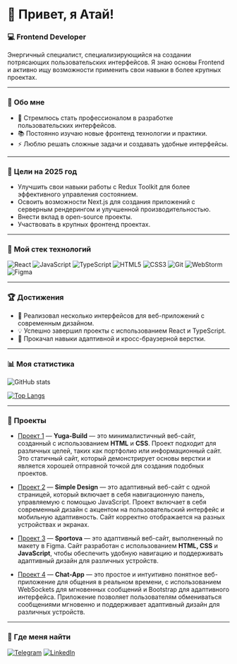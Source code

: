 # 👋 Привет, я Атай!

### 💻 Frontend Developer  
Энергичный специалист, специализирующийся на создании потрясающих пользовательских интерфейсов. Я знаю основы Frontend и активно ищу возможности применить свои навыки в более крупных проектах.  

---

### 🌱 **Обо мне**
- 🎯 Стремлюсь стать профессионалом в разработке пользовательских интерфейсов.  
- 📚 Постоянно изучаю новые фронтенд технологии и практики.  
- ⚡ Люблю решать сложные задачи и создавать удобные интерфейсы.

---

### 🚀 **Цели на 2025 год**
- Улучшить свои навыки работы с Redux Toolkit для более эффективного управления состоянием.  
- Освоить возможности Next.js для создания приложений с серверным рендерингом и улучшенной производительностью.  
- Внести вклад в open-source проекты.  
- Участвовать в крупных фронтенд проектах.

---

### 🧰 **Мой стек технологий**
![React](https://img.shields.io/badge/-React-61DAFB?logo=react&logoColor=white&style=for-the-badge)
![JavaScript](https://img.shields.io/badge/-JavaScript-F7DF1E?logo=javascript&logoColor=black&style=for-the-badge)
![TypeScript](https://img.shields.io/badge/-TypeScript-007ACC?logo=typescript&logoColor=white&style=for-the-badge)
![HTML5](https://img.shields.io/badge/-HTML5-E34F26?logo=html5&logoColor=white&style=for-the-badge)
![CSS3](https://img.shields.io/badge/-CSS3-1572B6?logo=css3&logoColor=white&style=for-the-badge)
![Git](https://img.shields.io/badge/-Git-F05032?logo=git&logoColor=white&style=for-the-badge)
![WebStorm](https://img.shields.io/badge/-WebStorm-000000?logo=jetbrains&logoColor=white&style=for-the-badge)
![Figma](https://img.shields.io/badge/-Figma-F24E1E?logo=figma&logoColor=white&style=for-the-badge)

---

### 🏆 **Достижения**
- 🎉 Реализовал несколько интерфейсов для веб-приложений с современным дизайном.  
- 💡 Успешно завершил проекты с использованием React и TypeScript.  
- 🚀 Прокачал навыки адаптивной и кросс-браузерной верстки.

---

### 📊 **Моя статистика**
![GitHub stats](https://github-readme-stats.vercel.app/api?username=T-Atai-T&show_icons=true&theme=tokyonight)

[![Top Langs](https://github-readme-stats.vercel.app/api/top-langs/?username=T-Atai-T&layout=compact&theme=tokyonight&exclude_repo=Yuga-Build&hide=HTML,CSS)](https://github.com/anuraghazra/github-readme-stats)

---

### 🎯 **Проекты**
- [Проект 1](https://github.com/T-Atai-T/Yuga-Build.git) — **Yuga-Build** — это минималистичный веб-сайт, созданный с использованием **HTML** и **CSS**. Проект подходит для различных целей, таких как портфолио или информационный сайт. Это статичный сайт, который демонстрирует основы верстки и является хорошей отправной точкой для создания подобных проектов.

- [Проект 2](https://github.com/T-Atai-T/Simple-Design.git) — **Simple Design** — это адаптивный веб-сайт с одной страницей, который включает в себя навигационную панель, управляемую с помощью JavaScript. Проект включает в себя современный дизайн с акцентом на пользовательский интерфейс и мобильную адаптивность. Сайт корректно отображается на разных устройствах и экранах.

- [Проект 3](https://github.com/T-Atai-T/Sportova.git) — **Sportova** — это адаптивный веб-сайт, выполненный по макету в Figma. Сайт разработан с использованием **HTML, CSS** и **JavaScript**, чтобы обеспечить удобную навигацию и поддерживать адаптивный дизайн для различных устройств.

- [Проект 4](https://github.com/T-Atai-T/Chat-App) — **Chat-App** — это простое и интуитивно понятное веб-приложение для общения в реальном времени, с использованием WebSockets для мгновенных сообщений и Bootstrap для адаптивного интерфейса. Приложение позволяет пользователям обмениваться сообщениями мгновенно и поддерживает адаптивный дизайн для различных устройств.

---

### 📲 **Где меня найти**
[![Telegram](https://img.shields.io/badge/-Telegram-2CA5E0?logo=telegram&logoColor=white&style=for-the-badge)](https://t.me/Atai_v)
[![LinkedIn](https://img.shields.io/badge/-LinkedIn-0077B5?logo=linkedin&logoColor=white&style=for-the-badge)](https://linkedin.com/in/atai-toktomambetov-471a5234b)
